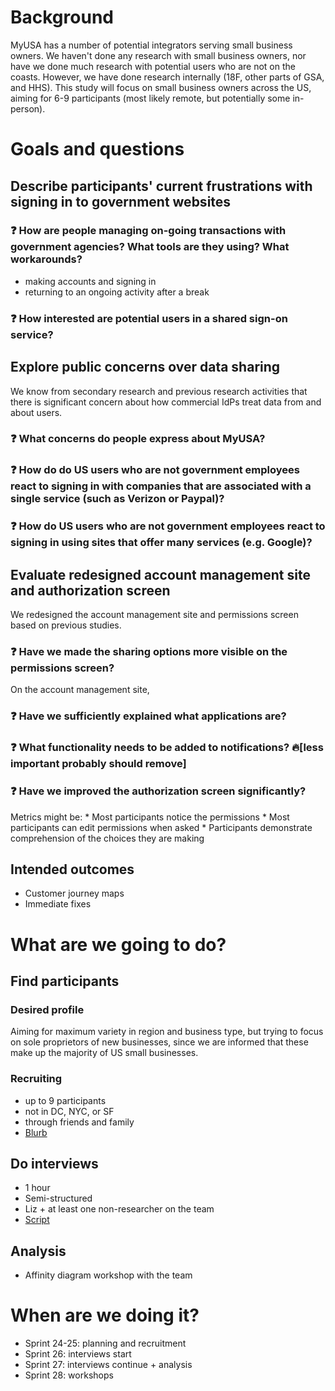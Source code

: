 # Background
MyUSA has a number of potential integrators serving small business owners. We haven't done any research with small business owners, nor have we done much research with potential users who are not on the coasts. However, we have done research internally (18F, other parts of GSA, and HHS). This study will focus on small business owners across the US, aiming for 6-9 participants (most likely remote, but potentially some in-person). 

# Goals and questions
## Describe participants' current frustrations with signing in to government websites
### :question: How are people managing on-going transactions with government agencies? What tools are they using? What workarounds? 
  * making accounts and signing in
  * returning to an ongoing activity after a break

### :question: How interested are potential users in a shared sign-on service?

## Explore public concerns over data sharing 
We know from secondary research and previous research activities that there is significant concern about how commercial IdPs treat data from and about users. 
### :question: What concerns do people express about MyUSA?
### :question: How do do US users who are **not** government employees react to signing in with companies that are associated with a single service (such as Verizon or Paypal)?
### :question: How do US users who are **not** government employees react to signing in using sites that offer many services (e.g. Google)?
## Evaluate redesigned account management site and authorization screen
We redesigned the account management site and permissions screen based on previous studies. 
### :question:  Have we made the sharing options more visible on the permissions screen?
On the account management site, 
### :question:  Have we sufficiently explained what applications are?
### :question:  What functionality needs to be added to notifications?  :fire:[less important probably should remove]
### :question: Have we improved the authorization screen significantly? 
Metrics might be:
    * Most participants notice the permissions
    * Most participants can edit permissions when asked
    * Participants demonstrate comprehension of the choices they are making

## Intended outcomes
* Customer journey maps
* Immediate fixes

# What are we going to do?
## Find participants 
### Desired profile
Aiming for maximum variety in region and business type, but trying to focus on sole proprietors of new businesses, since we are informed that these make up the majority of US small businesses. 
### Recruiting
  * up to 9 participants
  * not in DC, NYC, or SF
  * through friends and family
  * [Blurb](https://github.com/18F/myusa/issues/596#issuecomment-95762044)

## Do interviews
* 1 hour
* Semi-structured
* Liz + at least one non-researcher on the team
* [Script](https://github.com/18F/myusa-ux/blob/master/research/usability/sprint25_hallway-script.md)

## Analysis
* Affinity diagram workshop with the team

# When are we doing it?
* Sprint 24-25: planning and recruitment
* Sprint 26: interviews start
* Sprint 27: interviews continue + analysis
* Sprint 28: workshops
